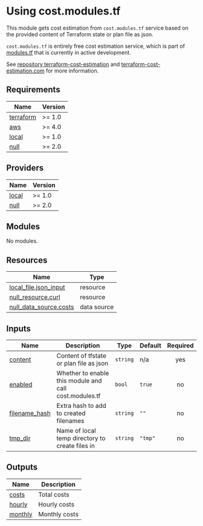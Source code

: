 # Using cost.modules.tf

This module gets cost estimation from `cost.modules.tf` service based on the provided content of Terraform state or plan file as json.

`cost.modules.tf` is entirely free cost estimation service, which is part of [modules.tf](https://modules.tf) that is currently in active development.

See [repository terraform-cost-estimation](https://github.com/antonbabenko/terraform-cost-estimation) and [terraform-cost-estimation.com](https://www.terraform-cost-estimation.com/) for more information. 

<!-- BEGINNING OF PRE-COMMIT-TERRAFORM DOCS HOOK -->
## Requirements

| Name | Version |
|------|---------|
| <a name="requirement_terraform"></a> [terraform](#requirement\_terraform) | >= 1.0 |
| <a name="requirement_aws"></a> [aws](#requirement\_aws) | >= 4.0 |
| <a name="requirement_local"></a> [local](#requirement\_local) | >= 1.0 |
| <a name="requirement_null"></a> [null](#requirement\_null) | >= 2.0 |

## Providers

| Name | Version |
|------|---------|
| <a name="provider_local"></a> [local](#provider\_local) | >= 1.0 |
| <a name="provider_null"></a> [null](#provider\_null) | >= 2.0 |

## Modules

No modules.

## Resources

| Name | Type |
|------|------|
| [local_file.json_input](https://registry.terraform.io/providers/hashicorp/local/latest/docs/resources/file) | resource |
| [null_resource.curl](https://registry.terraform.io/providers/hashicorp/null/latest/docs/resources/resource) | resource |
| [null_data_source.costs](https://registry.terraform.io/providers/hashicorp/null/latest/docs/data-sources/data_source) | data source |

## Inputs

| Name | Description | Type | Default | Required |
|------|-------------|------|---------|:--------:|
| <a name="input_content"></a> [content](#input\_content) | Content of tfstate or plan file as json | `string` | n/a | yes |
| <a name="input_enabled"></a> [enabled](#input\_enabled) | Whether to enable this module and call cost.modules.tf | `bool` | `true` | no |
| <a name="input_filename_hash"></a> [filename\_hash](#input\_filename\_hash) | Extra hash to add to created filenames | `string` | `""` | no |
| <a name="input_tmp_dir"></a> [tmp\_dir](#input\_tmp\_dir) | Name of local temp directory to create files in | `string` | `"tmp"` | no |

## Outputs

| Name | Description |
|------|-------------|
| <a name="output_costs"></a> [costs](#output\_costs) | Total costs |
| <a name="output_hourly"></a> [hourly](#output\_hourly) | Hourly costs |
| <a name="output_monthly"></a> [monthly](#output\_monthly) | Monthly costs |
<!-- END OF PRE-COMMIT-TERRAFORM DOCS HOOK -->
